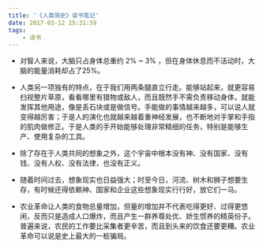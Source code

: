 ```yaml
---
title: '《人类简史》读书笔记'
date: 2017-03-12 15:31:59
tags:
    - 读书
---
```


- 对智人来说，大脑只占身体总重约 2% ~ 3% ，但在身体休息而不活动时，大脑的能量消耗却占了25%。

- 人类另一项独有的特点，在于我们用两条腿直立行走。能够站起来，就更容易扫视整片草原，看看哪里有猎物或敌人，而且既然手不需负责移动身体，就能发挥其他用途，像是丢石块或是做信号。手能做的事情越来越多，可以说人就变得越厉害；于是人的演化也就越来越着重神经发展，也不断地对手掌和手指的肌肉做修正。于是人类的手开始能够处理非常精细的任务，特别是能够生产、使用复杂的工具。

- 除了存在于人类共同的想象之外，这个宇宙中根本没有神、没有国家、没有钱、没有人权、没有法律，也没有正义。

- 随着时间过去，想象现实也日益强大；时至今日，河流、树木和狮子想要生存，有时候还得依赖神、国家和企业这些想象现实行行好，放它们一马。

- 农业革命让人类的食物总量增加，但量的增加并不代表吃得更好、过得更悠闲，反而只是造成人口爆炸，而且产生一群养尊处优、娇生惯养的精英份子。普遍来说，农民的工作要比采集者更辛苦，而且到头来的饮食还要更糟。农业革命可以说是史上最大的一桩骗局。
<!-- more -->